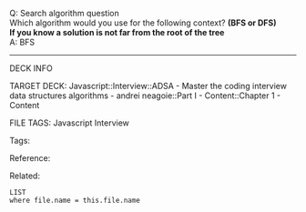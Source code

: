 Q: Search algorithm question  
Which algorithm would you use for the following context? **(BFS or DFS)**  
**If you know a solution is not far from the root of the tree**  
A: BFS


---

DECK INFO

TARGET DECK: Javascript::Interview::ADSA - Master the coding interview data structures algorithms - andrei neagoie::Part I - Content::Chapter 1 - Content

FILE TAGS: Javascript Interview

Tags:

Reference:

Related:

```dataview
LIST
where file.name = this.file.name
```
